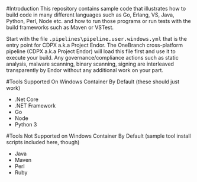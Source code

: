#Introduction 
This repository contains sample code that  illustrates how to build code in many different languages such as Go, Erlang, VS, Java, Python, Perl, Node etc. 
and how to run those programs or
run tests with the build frameworks such as Maven or VSTest. 

Start with the file <tt>.pipelines\pipeline.user.windows.yml</tt> that is the entry point for CDPX a.k.a Project Endor.
The OneBranch cross-platform pipeline (CDPX a.k.a Project Endor) will load this file first and use it to execute your
build. Any governance/compliance actions such as static analysis, malware scanning, binary scanning, signing are 
interleaved transparently by Endor without any additional work on your part.

#Tools Supported On Windows Container By Default (these should just work)
- .Net Core
- .NET Framework
- Go
- Node
- Python 3

#Tools Not Supported on Windows Container By Default (sample tool install scripts included here, though)
- Java
- Maven
- Perl
- Ruby